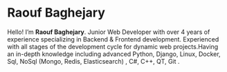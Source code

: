 
# Raouf Baghejary

Hello! I’m **Raouf Baghejary**. Junior Web Developer with over 4 years of experience specializing in Backend & Frontend development. Experienced with all stages of the development cycle for dynamic web projects.Having an in-depth knowledge including advanced Python, Django, Linux, Docker, Sql, NoSql (Mongo, Redis, Elasticsearch) , C#, C++, QT, Git .


